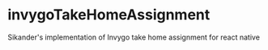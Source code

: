 # invygoTakeHomeAssignment
Sikander's implementation of Invygo take home assignment for react native
